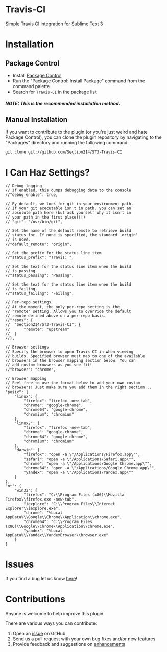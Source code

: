 # Travis-CI

Simple Travis CI integration for Sublime Text 3

# Installation

## Package Control

+ Install [Package Control](http://wbond.net/sublime_packages/package_control)
+ Run the "Package Control: Install Package" command from the command palette
+ Search for `Travis-CI` in the package list

##### NOTE: This is the recommended installation method.

## Manual Installation

If you want to contribute to the plugin (or you're just weird and hate Package Control), you can clone the plugin repository by navigating to the "Packages" directory and running the following command:

`git clone git://github.com/Section214/ST3-Travis-CI`

# I Can Haz Settings?

	// Debug logging
	// If enabled, this dumps debugging data to the console
	//"debug_enable": true,

	// By default, we look for git in your environment path.
	// If your git executable isn't in path, you can set an
	// absolute path here (but ask yourself why it isn't in
	// your path in the first place!!!)
	// "git": "/usr/bin/git",

	// Set the name of the default remote to retrieve build
	// status for. If none is specified, the standard 'origin'
	// is used.
	//"default_remote": "origin",

	// Set the prefix for the status line item
	//"status_prefix": "Travis: ",

	// Set the text for the status line item when the build
	// is passing.
	//"status_passing": "Passing",

	// Set the text for the status line item when the build
	// is failing.
	//"status_failing": "Failing",

	// Per-repo settings
	// At the moment, the only per-repo setting is the
	// 'remote' setting. Allows you to override the default
	// remote defined above on a per-repo basis.
	//"repos": {
	//	"Section214/ST3-Travis-CI": {
	//		"remote": "upstream"
	//	}
	//},

	// Browser settings
	// Specify the browser to open Travis-CI in when viewing
	// builds. Specified browser must map to one of the available
	// browsers in the browser mapping section below. You can
	// add custom browsers as you see fit!
	//"browser": "chrome",

	// Browser mapping
	// Feel free to use the format below to add your own custom
	// browsers! Just make sure you add them in the right section...
	"posix": {
		"linux": {
			"firefox": "firefox -new-tab",
			"chrome": "google-chrome",
			"chrome64": "google-chrome",
			"chromium": "chromium"
		},
		"linux2": {
			"firefox": "firefox -new-tab",
			"chrome": "google-chrome",
			"chrome64": "google-chrome",
			"chromium": "chromium"
		},
		"darwin": {
			"firefox": "open -a \"/Applications/Firefox.app\"",
			"safari": "open -a \"/Applications/Safari.app\"",
			"chrome": "open -a \"/Applications/Google Chrome.app\"",
			"chrome64": "open -a \"/Applications/Google Chrome.app\"",
			"yandex": "open -a \"/Applications/Yandex.app\""
		}
	},
	"nt": {
		"win32": {
			"firefox": "C:\\Program Files (x86)\\Mozilla Firefox\\firefox.exe -new-tab",
			"iexplore": "C:\\Program Files\\Internet Explorer\\iexplore.exe",
			"chrome": "%Local AppData%\\Google\\Chrome\\Application\\chrome.exe",
			"chrome64": "C:\\Program Files (x86)\\Google\\Chrome\\Application\\chrome.exe",
			"yandex": "%Local AppData%\\Yandex\\YandexBrowser\\browser.exe"
		}
	}

# Issues

If you find a bug let us know [here](https://github.com/Section214/ST3-Travis-CI/issues?state=open)!

# Contributions

Anyone is welcome to help improve this plugin.

There are various ways you can contribute:

1. Open an [issue](https://github.com/Section214/ST3-Travis-CI/issues?state=open) on GitHub
2. Send us a pull request with your own bug fixes and/or new features
3. Provide feedback and suggestions on [enhancements](https://github.com/Section214/ST3-Travis-CI/issues?direction=desc&labels=Enhancement&page=1&sort=created&state=open)